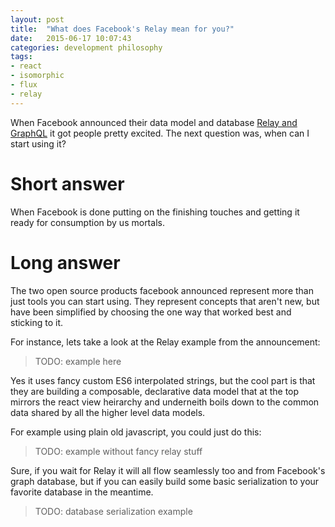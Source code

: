 ```yaml
---
layout: post
title:  "What does Facebook's Relay mean for you?"
date:   2015-06-17 10:07:43
categories: development philosophy
tags:
- react
- isomorphic
- flux
- relay
---
```

When Facebook announced their data model and database 
[Relay and GraphQL][relay-announcement] it got people pretty excited. The next
question was, when can I start using it?

# Short answer

When Facebook is done putting on the finishing touches and getting it ready for
consumption by us mortals.

# Long answer

The two open source products facebook announced represent more than just tools 
you can start using. They represent concepts that aren't new, but have been 
simplified by choosing the one way that worked best and sticking to it.

For instance, lets take a look at the Relay example from the announcement:

> TODO: example here

Yes it uses fancy custom ES6 interpolated strings, but the cool part is that
they are building a composable, declarative data model that at the top mirrors
the react view heirarchy and underneith boils down to the common data shared by
all the higher level data models.

For example using plain old javascript, you could just do this:

> TODO: example without fancy relay stuff

Sure, if you wait for Relay it will all flow seamlessly too and from Facebook's
graph database, but if you can easily build some basic serialization to your 
favorite database in the meantime.

> TODO: database serialization example

[relay-announcement]: https://facebook.github.io/react/blog/2015/02/20/introducing-relay-and-graphql.html

